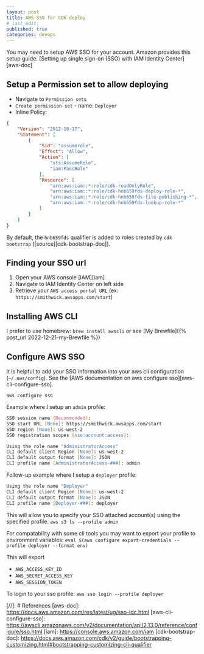 ```yaml
---
layout: post
title: AWS SSO for CDK deploy
# last_edit:
published: true
categories: devops
---
```


You may need to setup AWS SSO for your account.  Amazon provides this setup guide: [Setting up single sign-on (SSO) with IAM Identity Center][aws-doc]

## Setup a Permission set to allow deploying

- Navigate to `Permission sets`
- `Create permission set` - name: `Deployer`
- Inline Policy:
```json
{
	"Version": "2012-10-17",
	"Statement": [
		{
			"Sid": "assumerole",
			"Effect": "Allow",
			"Action": [
				"sts:AssumeRole",
				"iam:PassRole"
			],
			"Resource": [
				"arn:aws:iam::*:role/cdk-readOnlyRole",
				"arn:aws:iam::*:role/cdk-hnb659fds-deploy-role-*",
				"arn:aws:iam::*:role/cdk-hnb659fds-file-publishing-*",
				"arn:aws:iam::*:role/cdk-hnb659fds-lookup-role-*"
			]
		}
	]
}
```

By default, the `hnb659fds` qualifier is added to roles created by `cdk bootstrap` ([source][cdk-bootstrap-doc]).

## Finding your SSO url
  1. Open your AWS console [IAM][iam]
  2. Navigate to IAM Identity Center on left side
  3. Retrieve your `AWS access portal URL` (ex: `https://smithwick.awsapps.com/start`)

## Installing AWS CLI

I prefer to use homebrew:
`brew install awscli` or see [My Brewfile]({% post_url 2022-12-21-my-Brewfile %})

## Configure AWS SSO

It is helpful to add your SSO information into your aws cli configuration (`~/.aws/config`). See the [AWS documentation on aws configure sso][aws-cli-configure-sso].

`aws configure sso`

Example where I setup an `admin` profile:
```zsh
SSO session name (Recommended):
SSO start URL [None]: https://smithwick.awsapps.com/start
SSO region [None]: us-west-2
SSO registration scopes [sso:account:access]:

Using the role name "AdministratorAccess"
CLI default client Region [None]: us-west-2
CLI default output format [None]: JSON
CLI profile name [AdministratorAccess-###]: admin
```

Follow-up example where I setup a `deployer` profile:
```zsh
Using the role name "Deployer"
CLI default client Region [None]: us-west-2
CLI default output format [None]: JSON
CLI profile name [Deployer-###]: deployer
```

This will allow you to specify your SSO attached account(s) using the specified profile.
`aws s3 ls --profile admin`

For compatability with some cli tools you may want to export your profile to environment variables:
`eval $(aws configure export-credentials --profile deployer --format env)`

This will export
- `AWS_ACCESS_KEY_ID`
- `AWS_SECRET_ACCESS_KEY`
- `AWS_SESSION_TOKEN`

To login to your sso profile:
`aws sso login --profile deployer`

[//]: # References
[aws-doc]: https://docs.aws.amazon.com/res/latest/ug/sso-idc.html
[aws-cli-configure-sso]: https://awscli.amazonaws.com/v2/documentation/api/2.13.0/reference/configure/sso.html
[iam]: https://console.aws.amazon.com/iam
[cdk-bootstrap-doc]: https://docs.aws.amazon.com/cdk/v2/guide/bootstrapping-customizing.html#bootstrapping-customizing-cli-qualifier
